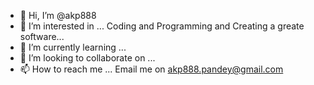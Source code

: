 - 👋 Hi, I’m @akp888
- 👀 I’m interested in ... Coding and Programming and Creating a greate software...
- 🌱 I’m currently learning ... 
- 💞️ I’m looking to collaborate on ...
- 📫 How to reach me ... Email me on akp888.pandey@gmail.com

<!---
akp888/akp888 is a ✨ special ✨ repository because its `README.md` (this file) appears on your GitHub profile.
You can click the Preview link to take a look at your changes.
--->
